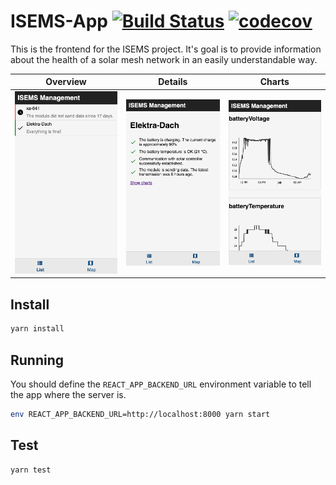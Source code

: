 # ISEMS-App [![Build Status](https://travis-ci.com/ISEMS/isems-app.svg?branch=master)](https://travis-ci.com/ISEMS/isems-app) [![codecov](https://codecov.io/gh/ISEMS/isems-app/branch/master/graph/badge.svg)](https://codecov.io/gh/ISEMS/isems-app)

This is the frontend for the ISEMS project. It's goal is to provide information about the health of 
a solar mesh network in an easily understandable way.

Overview                                                 |  Details                                               | Charts
:-------------------------------------------------------:|:------------------------------------------------------:|:---------------------------------------------------:|
![overview screenshot](assets/screenshots/overview.png)  |  ![details screenshot](assets/screenshots/details.png) |  ![charts screenshot](assets/screenshots/charts.png)


## Install
```bash
yarn install
```

## Running
You should define the `REACT_APP_BACKEND_URL` environment variable to tell the app where the server is. 
```bash
env REACT_APP_BACKEND_URL=http://localhost:8000 yarn start
```


## Test
```bash
yarn test
```
